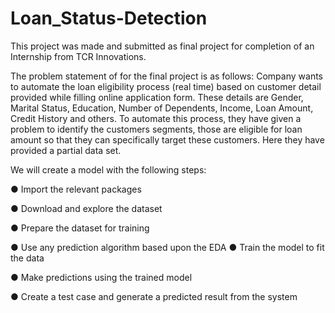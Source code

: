 # Loan_Status-Detection
This project was made and submitted as final project for completion of an Internship from TCR Innovations.

The problem statement of for the final project is as follows:
Company wants to automate the loan eligibility process (real time) based on customer detail provided while filling online application form.
These details are Gender, Marital Status, Education, Number of Dependents, Income, Loan Amount, Credit History and others.
To automate this process, they have given a problem to identify the customers segments, those are eligible for loan amount so that they can specifically target these customers.
Here they have provided a partial data set.

We will create a model with the following steps:

● Import the relevant packages

● Download and explore the dataset

● Prepare the dataset for training 

● Use any prediction algorithm based upon the EDA ● Train the model to fit the data 

● Make predictions using the trained model 

● Create a test case and generate a predicted result from the system
